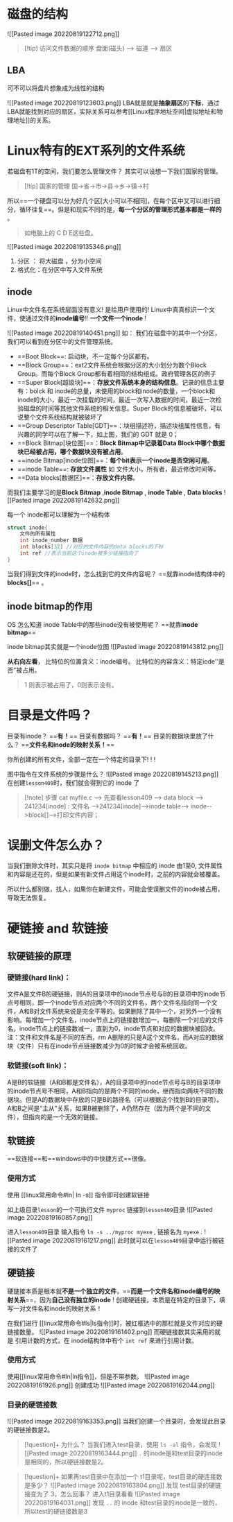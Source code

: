 # 磁盘的结构
![[Pasted image 20220819122712.png]]
>[!tip] 访问文件数据的顺序
>盘面(磁头) ——> 磁道 ——> 扇区

## LBA
可不可以将盘片想象成为线性的结构

![[Pasted image 20220819123603.png]]
LBA就是就是**抽象扇区**的**下标**，通过LBA就能找到对应的扇区，实际关系可以参考[[Linux程序地址空间|虚拟地址和物理地址]]的关系。


# Linux特有的EXT系列的文件系统

若磁盘有1T的空间，我们要怎么管理文件？
其实可以设想一下我们国家的管理。
>[!tip] 国家的管理
>国->省->市->县->乡->镇->村

所以==一个硬盘可以分为好几个区[大小可以不相同]，在每个区中又可以进行细分，循环往复==。但是和现实不同的是，**每一个分区的管理形式基本都是一样的** 。
>如电脑上的 C D E这些盘。

![[Pasted image 20220819135346.png]]
1. 分区 ： 将大磁盘 ，分为小空间
2. 格式化：在分区中写入文件系统

## inode
Linux中文件名在系统层面没有意义!  是给用户使用的!
Linux中真真标识一个文件，使通过文件的**inode编号**!!   **一个文件一个inode** ! 

![[Pasted image 20220819140451.png]]
如： 我们在磁盘中的其中一个分区，我们可以看到在分区中的文件管理系统。

- ==Boot Block==:  启动块，不一定每个分区都有。
- ==Block Group==：ext2文件系统会根据分区的大小划分为数个Block Group。而每个Block Group都有着相同的结构组成。政府管理各区的例子
- ==Super Block[超级块]==：**存放文件系统本身的结构信息**。记录的信息主要有：bolck 和 inode的总量，未使用的block和inode的数量，一个block和inode的大小，最近一次挂载的时间，最近一次写入数据的时间，最近一次检验磁盘的时间等其他文件系统的相关信息。Super Block的信息被破坏，可以说整个文件系统结构就被破坏了
- ==Group Descriptor Table[GDT]==：块组描述符，描述块组属性信息，有兴趣的同学可以在了解一下，如上图，我们的 GDT 就是 0；
- ==Block Bitmap[块位图]==：**Block Bitmap中记录着Data Block中哪个数据块已经被占用，哪个数据块没有被占用**。
- ==inode Bitmap[inode位图]==：**每个bit表示一个inode是否空闲可用**。
- ==inode Table==: **存放文件属性** 如 文件大小，所有者，最近修改时间等。
- ==Data blocks[数据区]==：**存放文件内容**。


而我们主要学习的是**Block Bitmap** ,**inode Bitmap** , **inode Table** , **Data blocks**
![[Pasted image 20220819142632.png]]

每一个 inode都可以理解为一个结构体
```c
struct inode{
	文件的所有属性
	int inode_number 数据
	int blocks[32] //对应的文件内容的data blocks的下标
	int ref //表示当前这个inode被多少链接指向了
}
```
当我们得到文件的inode时，怎么找到它的文件内容呢？ ==就靠inode结构体中的**blocks[]**== 。


## inode bitmap的作用
OS 怎么知道 inode Table中的那些inode没有被使用呢？ ==就靠**inode bitmap**==

inode bitmap其实就是一个inode位图
![[Pasted image 20220819143812.png]]

**从右向左看**，
比特位的位置含义：inode编号。
比特位的内容含义：特定iode''是否"被占用。
> 1 则表示被占用了，0则表示没有。


# 目录是文件吗？

目录有inode？  ==**有！**==
目录有数据吗？  ==**有！**==
目录的数据块里放了什么？  ==**文件名和inode的映射关系！**==

你所创建的所有文件，全部一定在一个特定的目录下! ! !


图中指令在文件系统的步骤是什么？
![[Pasted image 20220819145213.png]]
在创建`lesson409`时，我们就会得到它的 inode 了
 > [!note] 步骤
 > cat myfile.c --> 先查看lesson409 --> data block --> 241234[inode] : 文件名 -->241234[inode]-->inode table--> inode-->block[]-->打印文件内容；


# 误删文件怎么办？
当我们删除文件时，其实只是将 `inode bitmap` 中相应的 inode 由1至0, 文件属性和内容是还在的，但是如果有新文件占用这个inode时，之前的内容就会被覆盖。

所以什么都别做，找人，如果你在新建文件，可能会使误删文件的inode被占用，导致无法恢复。



# 硬链接 and 软链接

## 软硬链接的原理
### 硬链接(hard link)：
文件A是文件B的硬链接，则A的目录项中的inode节点号与B的目录项中的inode节点号相同，即一个inode节点对应两个不同的文件名，两个文件名指向同一个文件，A和B对文件系统来说是完全平等的。如果删除了其中一个，对另外一个没有影响。每增加一个文件名，inode节点上的链接数增加一，每删除一个对应的文件名，inode节点上的链接数减一，直到为0，inode节点和对应的数据块被回收。注：文件和文件名是不同的东西，rm A删除的只是A这个文件名，而A对应的数据块（文件）只有在inode节点链接数减少为0的时候才会被系统回收。

### 软链接(soft link)：
A是B的软链接（A和B都是文件名），A的目录项中的inode节点号与B的目录项中的inode节点号不相同，A和B指向的是两个不同的inode，继而指向两块不同的数据块。但是A的数据块中存放的只是B的路径名（可以根据这个找到B的目录项）。A和B之间是“主从”关系，如果B被删除了，A仍然存在（因为两个是不同的文件），但指向的是一个无效的链接。


## 软链接
==软连接==和==windows中的中快捷方式==很像。

### 使用方式
使用 [[linux常用命令#ln| ln -s]] 指令即可创建软链接

如上级目录`lesson`的一个可执行文件 `myproc` 链接到`lesson409`目录
![[Pasted image 20220819160857.png]]

进入`lesson409`目录
输入指令 `ln -s ../myproc myexe` , 链接名为 `myexe` .
![[Pasted image 20220819161217.png]]
此时就可以在`lesson409`目录中运行被链接的文件了


## 硬链接
硬链接本质是根本就**不是一个独立的文件**，==**而是一个文件名和inode编号的映射关系**==，因为**自己没有独立的inode** !
创建硬链接，本质是在特定的目录下，填写一对文件名和inode的映射关系！

在我们进行 [[linux常用命令#ls|ls指令]]时，被红框选中的那栏就是文件对应的硬链接数量。
![[Pasted image 20220819161402.png]]
而硬链接数其实采用的就是 引用计数的方式，在 inode结构体中有个 `int ref` 来进行引用计数。


### 使用方式
使用[[linux常用命令#ln|ln指令]]，但是不带参数。
![[Pasted image 20220819161926.png]]
创建成功
![[Pasted image 20220819162044.png]]


### 目录的硬链接数
![[Pasted image 20220819163353.png]]
当我们创建一个目录时，会发现此目录的硬链接数是2。

>[!question]+ 为什么？
>当我们进入test目录，使用 `ls -al` 指令，会发现
>![[Pasted image 20220819163444.png]]
> `.`  的inode是和test目录的inode是相同的，所以硬链接数是2。

>[!question]+ 如果再test目录中在添加一个 t1目录呢，test目录的硬连接数是多少？
> ![[Pasted image 20220819163804.png]]
> 发现 test目录的硬链接变为了 3，怎么回事？
> 进入t1目录看看
> ![[Pasted image 20220819164031.png]]
> 发现 `..` 的 inode 和test目录的inode是一致的，所以test的硬链接数是3
> 










